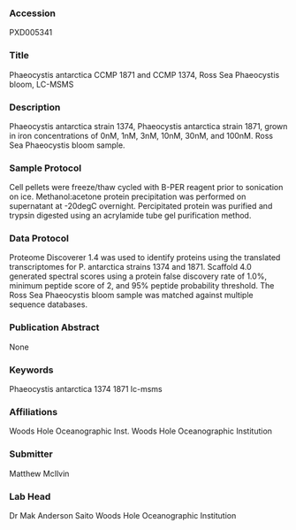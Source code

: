 ### Accession
PXD005341

### Title
Phaeocystis antarctica CCMP 1871 and CCMP 1374, Ross Sea Phaeocystis bloom,  LC-MSMS

### Description
Phaeocystis antarctica strain 1374, Phaeocystis antarctica strain 1871, grown in iron concentrations of 0nM, 1nM, 3nM, 10nM, 30nM, and 100nM. Ross Sea Phaeocystis bloom sample.

### Sample Protocol
Cell pellets were freeze/thaw cycled with B-PER reagent prior to sonication on ice. Methanol:acetone protein precipitation was performed on supernatant at -20degC overnight. Percipitated protein was purified and trypsin digested using an acrylamide tube gel purification method.

### Data Protocol
Proteome Discoverer 1.4 was used to identify proteins using the translated transcriptomes for P. antarctica strains 1374 and 1871. Scaffold 4.0 generated spectral scores using a protein false discovery rate of 1.0%, minimum peptide score of 2, and 95% peptide probability threshold. The Ross Sea Phaeocystis bloom sample was matched against multiple sequence databases.

### Publication Abstract
None

### Keywords
Phaeocystis antarctica 1374 1871 lc-msms

### Affiliations
Woods Hole Oceanographic Inst.
Woods Hole Oceanographic Institution

### Submitter
Matthew McIlvin

### Lab Head
Dr Mak Anderson Saito
Woods Hole Oceanographic Institution


